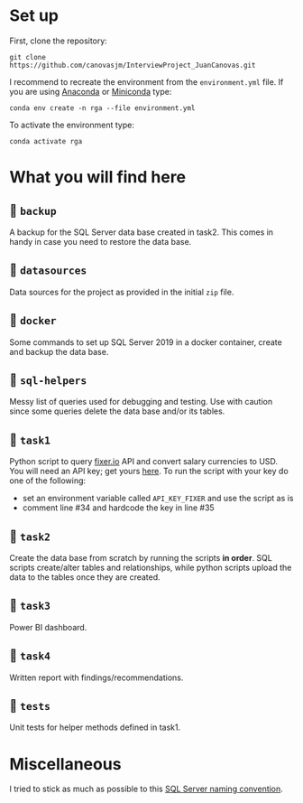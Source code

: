 # Set up  

First, clone the repository: 

`git clone https://github.com/canovasjm/InterviewProject_JuanCanovas.git`

I recommend to recreate the environment from the `environment.yml` file. If you are using [Anaconda](https://www.anaconda.com/products/individual) or [Miniconda](https://docs.conda.io/en/latest/miniconda.html) type:

`conda env create -n rga --file environment.yml`

To activate the environment type:

`conda activate rga`

# What you will find here

## :open_file_folder: `backup`

A backup for the SQL Server data base created in task2. This comes in handy in case you need to restore the data base.

## :open_file_folder: `datasources`

Data sources for the project as provided in the initial `zip` file.

## :open_file_folder: `docker`

Some commands to set up SQL Server 2019 in a docker container, create and backup the data base.

## :open_file_folder: `sql-helpers`

Messy list of queries used for debugging and testing. Use with caution since some queries delete the data base and/or its tables.

## :open_file_folder: `task1`  

Python script to query [fixer.io](https://fixer.io/) API and convert salary currencies to USD. You will need an API key; get yours [here](https://fixer.io/product). To run the script with your key do one of the following:

* set an environment variable called `API_KEY_FIXER` and use the script as is      
* comment line #34 and hardcode the key in line #35  

## :open_file_folder: `task2`  

Create the data base from scratch by running the scripts **in order**. SQL scripts create/alter tables and relationships, while python scripts upload the data to the tables once they are created.

## :open_file_folder: `task3`  

Power BI dashboard.

## :open_file_folder: `task4`  

Written report with findings/recommendations.

## :open_file_folder: `tests`  

Unit tests for helper methods defined in task1.  

# Miscellaneous  

I tried to stick as much as possible to this [SQL Server naming convention](https://github.com/ktaranov/sqlserver-kit/blob/master/SQL%20Server%20Name%20Convention%20and%20T-SQL%20Programming%20Style.md).
